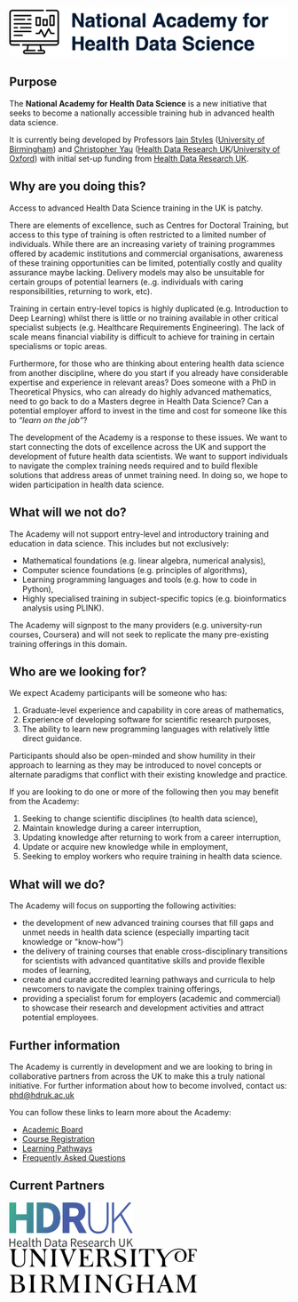 ![National Academy for Health Data Science](images/nahds.png)

## Purpose

The **National Academy for Health Data Science** is a new initiative that seeks to become a nationally accessible training hub in advanced health data science.

It is currently being developed by Professors [Iain Styles](https://www.cs.bham.ac.uk/~ibs/) ([University of Birmingham](http://www.birmingham.ac.uk)) and [Christopher Yau](https://www.bdi.ox.ac.uk/Team/christoper-yau) ([Health Data Research UK](http://www.hdruk.ac.uk)/[University of Oxford](http://www.ox.ac.uk)) with initial set-up funding from [Health Data Research UK](http://www.hdruk.ac.uk).

## Why are you doing this?

Access to advanced Health Data Science training in the UK is patchy.

There are elements of excellence, such as Centres for Doctoral Training, but access to this type of training is often restricted to a limited number of individuals. While there are an increasing variety of training programmes offered by academic institutions and commercial organisations, awareness of these training opportunities can be limited, potentially costly and quality assurance maybe lacking. Delivery models may also be unsuitable for certain groups of potential learners (e..g. individuals with caring responsibilities, returning to work, etc).

Training in certain entry-level topics is highly duplicated (e.g. Introduction to Deep Learning) whilst there is little or no training available in other critical specialist subjects (e.g. Healthcare Requirements Engineering). The lack of scale means financial viability is difficult to achieve for training in certain specialisms or topic areas. 

Furthermore, for those who are thinking about entering health data science from another discipline, where do you start if you already have considerable expertise and experience in relevant areas? Does someone with a PhD in Theoretical Physics, who can already do highly advanced mathematics, need to go back to do a Masters degree in Health Data Science? Can a potential employer afford to invest in the time and cost for someone like this to *“learn on the job”*?

The development of the Academy is a response to these issues. We want to start connecting the dots of excellence across the UK and support the development of future health data scientists. We want to support individuals to navigate the complex training needs required and to build flexible solutions that address areas of unmet training need. In doing so, we hope to widen participation in health data science.

## What will we not do?

The Academy will not support entry-level and introductory training and education in data science. This includes but not exclusively:

-	Mathematical foundations (e.g. linear algebra, numerical analysis),
-	Computer science foundations (e.g. principles of algorithms),
-	Learning programming languages and tools (e.g. how to code in Python),
-	Highly specialised training in subject-specific topics (e.g. bioinformatics analysis using PLINK).
	
The Academy will signpost to the many providers (e.g. university-run courses, Coursera) and will not seek to replicate the many pre-existing training offerings in this domain.

## Who are we looking for?

We expect Academy participants will be someone who has:

1.	Graduate-level experience and capability in core areas of mathematics,
2.	Experience of developing software for scientific research purposes,
3.	The ability to learn new programming languages with relatively little direct guidance.

Participants should also be open-minded and show humility in their approach to learning as they may be introduced to novel concepts or alternate paradigms that conflict with their existing knowledge and practice.

If you are looking to do one or more of the following then you may benefit from the Academy:

1. Seeking to change scientific disciplines (to health data science),
2. Maintain knowledge during a career interruption,
3. Updating knowledge after returning to work from a career interruption,
4. Update or acquire new knowledge while in employment,
5. Seeking to employ workers who require training in health data science.

## What will we do?

The Academy will focus on supporting the following activities:

-	the development of new advanced training courses that fill gaps and unmet needs in health data science (especially imparting tacit knowledge or "know-how") 
-	the delivery of training courses that enable cross-disciplinary transitions for scientists with advanced quantitative skills and provide flexible modes of learning,
-	create and curate accredited learning pathways and curricula to help newcomers to navigate the complex training offerings,
-	providing a specialist forum for employers (academic and commercial) to showcase their research and development activities and attract potential employees.

## Further information

The Academy is currently in development and we are looking to bring in collaborative partners from across the UK to make this a truly national initiative. For further information about how to become involved, contact us: <phd@hdruk.ac.uk>

You can follow these links to learn more about the Academy:

- [Academic Board](academic_board.md)
- [Course Registration](course_registration.md)
- [Learning Pathways](pathways.md)
- [Frequently Asked Questions](faq.md)

## Current Partners

<img src="images/hdruk-logo.png" height=80>&nbsp;&nbsp;&nbsp;&nbsp;<img src="images/uob-logo.png" height=80>

